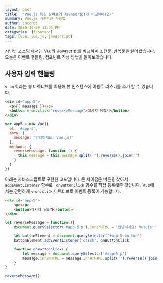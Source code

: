 ```yaml
---
layout: post
title:  "Vue.js 특징 살펴보기 Javascript와 비교하며(2)"
summary: Vue.js 기본적인 사용법
author: coconut
date: 2020-10-29 11:06 PM
categories: [frontend]
tags: [vue, vue.js, javascript]
---
```




[지난번 포스팅](https://coconutstd.github.io/posts/Vue.js-1/) 에서는 Vue와 Javascript를 비교하며 조건문, 반복문을 알아봤습니다. 오늘은 이벤트 핸들링, 컴포넌트 작성 방법을 알아보겠습니다.



## 사용자 입력 핸들링

`v-on` 이라는 뷰 디렉티브를 이용해 뷰 인스턴스에 이벤트 리스너를 추가 할 수 있습니다.

```html
<div id="app-5">
  <p>{{ message }}</p>
  <button v-on:click="reverseMessage">메시지 뒤집기</button>
</div>
```

```javascript
var app5 = new Vue({
  el: '#app-5',
  data: {
    message: '안녕하세요! Vue.js!'
  },
  methods: {
    reverseMessage: function () {
      this.message = this.message.split('').reverse().join('')
    }
  }
})
```



아래는 자바스크립트로 구현한 코드입니다. 큰 차이점은 버튼을 찾아서 ``` addEventListener``` 함수로 ``` onButtonClick``` 함수를 직접 등록해준 것입니다. Vue에서는 간편하게 ```v-on:click``` 디렉티브로 이벤트 등록이 가능합니다.

```html
<div id="app-5">
    <p></p>
    <button>메시지 뒤집기</button>
</div>
```

```javascript
let reverseMessage = function(){
    document.querySelector('#app-5 p').innerHTML = '안녕하세요! Vue.js!'

    let buttonElement = document.querySelector('#app-5 button')
    buttonElement.addEventListener('click', onButtonClick)

    function onButtonClick(){
        let message = document.querySelector('#app-5 p')
        message.innerHTML = message.innerHTML.split('').reverse().join('')
    }
}

reverseMessage()
```

